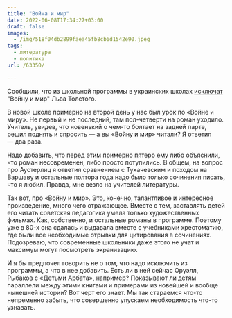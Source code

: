 ```yaml
---
title: "Война и мир"
date: 2022-06-08T17:34:27+03:00
draft: false
images:
  - /img/518f04db2899faea45fb8cb6d1542e90.jpeg
tags:
  - литература
  - политика
url: /63350/

---
```

Сообщили, что из школьной программы в украинских школах [исключат](https://lb.ua/society/2022/06/07/519257_bez_viyni_i_miru_minosviti.html) "Войну и мир" Льва Толстого.

В новой школе примерно на второй день у нас был урок по «Войне и миру». Не первый и не последний, там пол-четверти на роман уходило. Учитель, увидев, что новенький о чем-то болтает на задней парте, решил поднять и спросить — а вы «Войну и мир» читали? Я ответил — два раза.

Надо добавить, что перед этим примерно пятеро ему либо объяснили, что роман несовременен, либо просто потупились. В общем, на вопрос про Аустерлиц я ответил сравнением с Тухачевским и походом на Варшаву и остальные полтора года надо было только сочинения писать, что я любил. Правда, мне везло на учителей литературы.

Так вот, про «Войну и мир». Это, конечно, талантливое и интересное произведение, много чего отражающее. Вместе с тем, заставлять детей его читать советская педагогика умела только художественных фильмах. Как, собственно, и остальные романы в программе. Поэтому уже в 80-х она сдалась и выдавала вместе с учебниками хрестоматию, где были все необходимые отрывки для цитирования в сочинениях. Подозреваю, что современные школьники даже этого не учат и максимум могут посмотреть экранизацию. 

И я бы предпочел говорить не о том, что надо исключить из программы, а что в нее добавить. Есть ли в ней сейчас Оруэлл, Рыбаков с «Детьми Арбата», например? Показывают ли детям параллели между этими книгами и примерами из новейшей и вообще нынешней истории? Вот черт его знает. Мы так стараемся что-то непременно забыть, что совершенно упускаем необходимость что-то узнавать.
<!--more-->